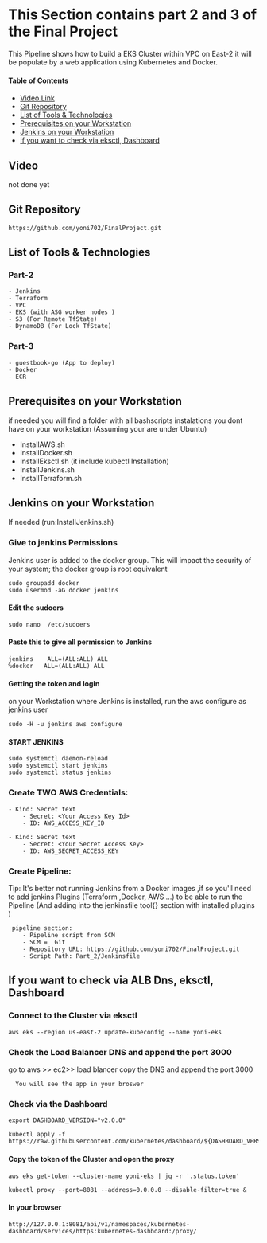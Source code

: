 # This Section contains part 2 and 3 of the Final Project
This Pipeline shows how to build a EKS Cluster within VPC on East-2 
it will be populate by a web application using Kubernetes and Docker. 

#### Table of Contents
 * [Video Link](#Video)
 * [Git Repository](#Git)
 * [List of Tools & Technologies](#Technologies)
 * [Prerequisites on your Workstation](#Prerequisites)
 * [Jenkins on your Workstation](#Jenkins)
 * [If you want to check via eksctl, Dashboard](#check)


 ## Video <a id="Video"></a>
   not done yet

 ## Git Repository <a id="Git"></a>
    https://github.com/yoni702/FinalProject.git


 ## List of Tools & Technologies <a id="Technologies"></a>
  ### Part-2
    - Jenkins
    - Terraform
    - VPC
    - EKS (with ASG worker nodes )
    - S3 (For Remote TfState)
    - DynamoDB (For Lock TfState)

  ### Part-3
    - guestbook-go (App to deploy)
    - Docker
    - ECR
    

 ## Prerequisites on your Workstation <a id="Prerequisites"></a> 
 if needed you  will find a folder with all bashscripts instalations you dont have on your workstation (Assuming your are under Ubuntu) 

- InstallAWS.sh
- InstallDocker.sh
- InstallEksctl.sh (it include  kubectl Installation)
- InstallJenkins.sh
- InstallTerraform.sh  


## Jenkins on your Workstation <a id="Jenkins"></a>

If needed (run:InstallJenkins.sh)

### Give to jenkins Permissions
Jenkins user is added to the docker group. This will impact the security of your system;
the docker group is root equivalent
```
sudo groupadd docker
sudo usermod -aG docker jenkins
```
#### Edit the sudoers
```
sudo nano  /etc/sudoers
```
#### Paste this to give all permission to Jenkins 
```
jenkins    ALL=(ALL:ALL) ALL
%docker   ALL=(ALL:ALL) ALL
```
#### Getting the token and login 
on your Workstation where Jenkins is installed, run the aws configure as jenkins user
```
sudo -H -u jenkins aws configure
```

#### START JENKINS
```
sudo systemctl daemon-reload
sudo systemctl start jenkins
sudo systemctl status jenkins
```


### Create TWO AWS Credentials:

    - Kind: Secret text
        - Secret: <Your Access Key Id>
        - ID: AWS_ACCESS_KEY_ID
    
    - Kind: Secret text
        - Secret: <Your Secret Access Key>
        - ID: AWS_SECRET_ACCESS_KEY
    
   

### Create Pipeline:
Tip: It's better not running Jenkins from a Docker images ,if so you'll need to add jenkins Plugins (Terraform ,Docker, AWS ...) to be able to run the Pipeline (And adding into the jenkinsfile tool{} section with installed plugins ) 

```
 pipeline section:
    - Pipeline script from SCM
    - SCM =  Git
    - Repository URL: https://github.com/yoni702/FinalProject.git
    - Script Path: Part_2/Jenkinsfile
```

## If you want to check via ALB Dns, eksctl, Dashboard<a id="check"></a>

### Connect to the Cluster via eksctl

```
aws eks --region us-east-2 update-kubeconfig --name yoni-eks
```

### Check the Load Balancer DNS and append the port 3000 
go to aws >> ec2>> load blancer 
copy the DNS and append the port 3000
      
      You will see the app in your broswer

### Check via the Dashboard
```
export DASHBOARD_VERSION="v2.0.0"

kubectl apply -f https://raw.githubusercontent.com/kubernetes/dashboard/${DASHBOARD_VERSION}/aio/deploy/recommended.yaml
```

#### Copy the token of the Cluster and open the proxy

```
aws eks get-token --cluster-name yoni-eks | jq -r '.status.token'
```

```
kubectl proxy --port=8081 --address=0.0.0.0 --disable-filter=true &

```
#### In your browser

```
http://127.0.0.1:8081/api/v1/namespaces/kubernetes-dashboard/services/https:kubernetes-dashboard:/proxy/
```
